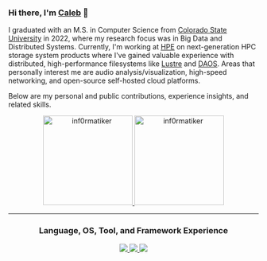 ### Hi there, I'm [Caleb](https://www.linkedin.com/in/inf0rmatiker) :wave:

I graduated with an M.S. in Computer Science from [Colorado State University](https://compsci.colostate.edu/) in 2022, where my research focus was in Big Data and Distributed Systems. Currently, I'm working at [HPE](https://www.hpe.com/) on next-generation HPC storage system products where I've gained valuable experience with distributed, high-performance filesystems like [Lustre](https://www.lustre.org/) and [DAOS](https://daos.io/). Areas that personally interest me are audio analysis/visualization, high-speed networking, and open-source self-hosted cloud platforms.

Below are my personal and public contributions, experience insights, and related skills.

<div align="center">
  <a href="https://github.com/inf0rmatiker">
    <img height="180em" src="https://github-readme-stats.vercel.app/api/top-langs?username=inf0rmatiker&show_icons=true&locale=en&layout=compact&theme=tokyonight" alt="inf0rmatiker"/>
    <img height="180em" src="https://github-readme-stats.vercel.app/api?username=inf0rmatiker&show_icons=true&locale=en&layout=compact&theme=tokyonight" alt="inf0rmatiker"/>
  </a>
</div>

------

<h3 align="center">Language, OS, Tool, and Framework Experience</h3>

<p align="center">
  <a href="https://skillicons.dev">
    <img src="https://skillicons.dev/icons?i=go,python,bash,c,cpp,java,latex,md,anaconda,nginx,flask,pytorch,sklearn,tensorflow" />
  </a>
  <a href="https://skillicons.dev">
    <img src="https://skillicons.dev/icons?i=react,spring,maven,gradle,mongodb,git,docker,kubernetes,jenkins,githubactions,vim,vscode" />
  </a>
  <a href="https://skillicons.dev">
    <img src="https://skillicons.dev/icons?i=pycharm,idea,webstorm,postman,linux,redhat,ubuntu,windows,raspberrypi,debian" />
  </a>
</p>

